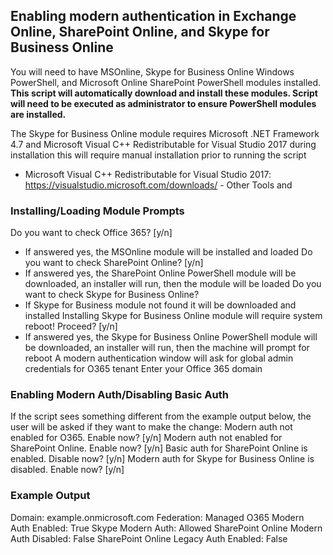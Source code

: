 ## Enabling modern authentication in Exchange Online, SharePoint Online, and Skype for Business Online

You will need to have MSOnline, Skype for Business Online Windows PowerShell, and Microsoft Online SharePoint PowerShell modules installed. **This script will automatically download and install these modules. Script will need to be executed as administrator to ensure PowerShell modules are installed.**

The Skype for Business Online module requires Microsoft .NET Framework 4.7 and Microsoft Visual C++ Redistributable for Visual Studio 2017 during installation this will require manual installation prior to running the script
- Microsoft Visual C++ Redistributable for Visual Studio 2017: https://visualstudio.microsoft.com/downloads/ - Other Tools and

### Installing/Loading Module Prompts
Do you want to check Office 365? [y/n]
- If answered yes, the MSOnline module will be installed and loaded
Do you want to check SharePoint Online? [y/n]
- If answered yes, the SharePoint Online PowerShell module will be downloaded, an installer will run, then the module will be loaded
Do you want to check Skype for Business Online?
- If Skype for Business module not found it will be downloaded and installed
Installing Skype for Business Online module will require system reboot! Proceed? [y/n]
- If answered yes, the Skype for Business Online PowerShell module will be downloaded, an installer will run, then the machine will prompt for reboot
A modern authentication window will ask for global admin credentials for O365 tenant
Enter your Office 365 domain

### Enabling Modern Auth/Disabling Basic Auth
If the script sees something different from the example output below, the user will be asked if they want to make the change:
Modern auth not enabled for O365. Enable now? [y/n]
Modern auth not enabled for SharePoint Online. Enable now? [y/n]
Basic auth for SharePoint Online is enabled. Disable now? [y/n]
Modern auth for Skype for Business Online is disabled. Enable now? [y/n]

### Example Output
Domain: example.onmicrosoft.com
Federation: Managed
O365 Modern Auth Enabled: True
Skype Modern Auth: Allowed
SharePoint Online Modern Auth Disabled: False
SharePoint Online Legacy Auth Enabled: False
